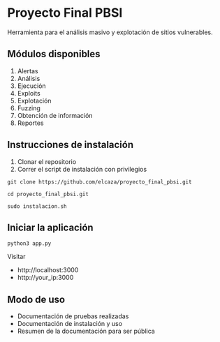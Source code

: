 # Proyecto Final PBSI
Herramienta para el análisis masivo y explotación de sitios vulnerables.

## Módulos disponibles
1. Alertas
1. Análisis 
1. Ejecución
1. Exploits
1. Explotación
1. Fuzzing
1. Obtención de información
1. Reportes

## Instrucciones de instalación
1. Clonar el repositorio
1. Correr el script de instalación con privilegios
```
git clone https://github.com/elcaza/proyecto_final_pbsi.git

cd proyecto_final_pbsi.git

sudo instalacion.sh

```

## Iniciar la aplicación

```
python3 app.py
```

Visitar
+ http://localhost:3000
+ http://your_ip:3000

## Modo de uso

+ Documentación de pruebas realizadas
+ Documentación de instalación y uso
+ Resumen de la documentación para ser pública